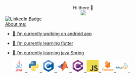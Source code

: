 <div id="header" align="center">
  Hi there 👋
  </div>
<div id="header" align="center">
  
  <img src="https://media.giphy.com/media/V4NSR1NG2p0KeJJyr5/giphy.gif" width="100"/>
</div>
<div id="badges">
  <a href="https://www.linkedin.com/in/hava-g%C3%BCndo%C4%9Fan-3bba91135/">
    <img src="https://media4.giphy.com/media/V4NSR1NG2p0KeJJyr5/giphy.gif?cid=ecf05e47xia4wyyslkzbry37f4xvmtcuu07urmiqx729ffi0&rid=giphy.gif&ct=g" alt="LinkedIn Badge"/>
</div>
About me:
  
- 🔭 I’m currently working on android app

- 🌱 I’m currently learning flutter

- 🌱 I’m currently learning java Spring

  <div>
  <img src="https://github.com/devicons/devicon/blob/master/icons/java/java-original-wordmark.svg" title="Java" alt="Java" width="40" height="40"/>&nbsp;
  <img src="https://github.com/devicons/devicon/blob/master/icons/python/python-original.svg" title="Python" alt="Python" width="40" height="40"/>&nbsp;
    <img src="https://github.com/devicons/devicon/blob/master/icons/c/c-original.svg" title="c" alt="c " width="40" height="40"/>&nbsp;
    <img src="https://github.com/devicons/devicon/blob/master/icons/matlab/matlab-original.svg" title="matlab" alt="matlab " width="40" height="40"/>&nbsp;
  <img src="https://github.com/devicons/devicon/blob/master/icons/csharp/csharp-original.svg" title="csharp" alt="csharp " width="40" height="40"/>&nbsp;
  <img src="https://github.com/devicons/devicon/blob/master/icons/javascript/javascript-original.svg" title="JavaScript" alt="JavaScript" width="40" height="40"/>&nbsp;
  <img src="https://github.com/devicons/devicon/blob/master/icons/firebase/firebase-plain-wordmark.svg" title="Firebase" alt="Firebase" width="40" height="40"/>&nbsp;
  <img src="https://github.com/devicons/devicon/blob/master/icons/mysql/mysql-original-wordmark.svg" title="MySQL"  alt="MySQL" width="40" height="40"/>&nbsp;
</div>

